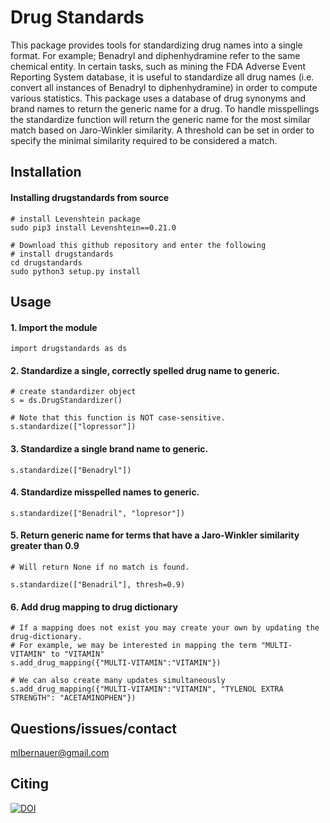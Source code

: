 # Drug Standards
This package provides tools for standardizing drug names into a single format.  For example; Benadryl and diphenhydramine refer to the same chemical entity. In certain tasks, such as mining the FDA Adverse Event Reporting System database, it is useful to standardize all drug names (i.e. convert all instances of Benadryl to diphenhydramine) in order to compute various statistics. This package uses a database of drug synonyms and brand names to return the generic name for a drug. To handle misspellings the standardize function will return the generic name for the most similar match based on Jaro-Winkler similarity. A threshold can be set in order to specify the minimal similarity required to be considered a match.

## Installation

#### Installing drugstandards from source

```
# install Levenshtein package
sudo pip3 install Levenshtein==0.21.0

# Download this github repository and enter the following
# install drugstandards
cd drugstandards
sudo python3 setup.py install
```

## Usage

#### 1. Import the module

`import drugstandards as ds`

#### 2. Standardize a single, correctly spelled drug name to generic.

```
# create standardizer object
s = ds.DrugStandardizer()

# Note that this function is NOT case-sensitive.
s.standardize(["lopressor"])
```

#### 3. Standardize a single brand name to generic.

```
s.standardize(["Benadryl"])
```

#### 4. Standardize misspelled names to generic.

`s.standardize(["Benadril", "lopresor"])`

#### 5. Return generic name for terms that have a Jaro-Winkler similarity greater than 0.9

```
# Will return None if no match is found.

s.standardize(["Benadril"], thresh=0.9)
```

#### 6. Add drug mapping to drug dictionary

```
# If a mapping does not exist you may create your own by updating the drug-dictionary.
# For example, we may be interested in mapping the term "MULTI-VITAMIN" to "VITAMIN"
s.add_drug_mapping({"MULTI-VITAMIN":"VITAMIN"})

# We can also create many updates simultaneously
s.add_drug_mapping({"MULTI-VITAMIN":"VITAMIN", "TYLENOL EXTRA STRENGTH": "ACETAMINOPHEN"})
```
## Questions/issues/contact

mlbernauer@gmail.com

## Citing
[![DOI](https://zenodo.org/badge/DOI/10.5281/zenodo.571248.svg)](https://doi.org/10.5281/zenodo.571248)

